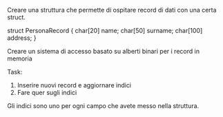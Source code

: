 
Creare una struttura che permette di ospitare record di dati con una certa struct.

struct PersonaRecord {
    char[20] name;
    char[50] surname;
    char[100] address;
}

Creare un sistema di accesso basato su alberti binari per i record in memoria

Task:
1) Inserire nuovi record e aggiornare indici
2) Fare quer sugli indici

Gli indici sono uno per ogni campo che avete messo nella struttura.




